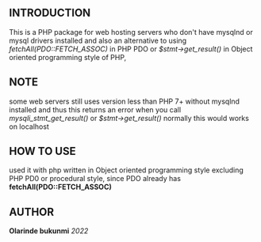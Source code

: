 ## INTRODUCTION
This is a PHP package for web hosting servers who don't have mysqlnd  or mysql drivers installed and also an alternative to using *fetchAll(PDO::FETCH_ASSOC)* in PHP PDO or *$stmt->get_result()* in Object oriented programming style of PHP,

## NOTE
some web servers still uses version less than PHP 7+ without mysqlnd installed and thus this returns an error when you call *mysqli_stmt_get_result()* or *$stmt->get_result()* normally this  would works  on localhost

## HOW TO USE
used it with php written in Object oriented programming style excluding PHP PD0 or procedural style, since PDO already has **fetchAll(PDO::FETCH_ASSOC)**



## AUTHOR
**Olarinde bukunmi**
*2022*
